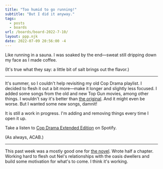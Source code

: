 ```yaml
---
title: "Too humid to go running!"
subtitle: "But I did it anyway."
tags:
  - posts
  - boards
url: /boards/board-2022-7-10/
layout: ppp.njk
date: 2022-07-09 20:56:00 -4
---
```


<p>Like running in a sauna. I was soaked by the end&mdash;sweat still dripping down my face as I made coffee.</p>

<p>(It's true what they say: a little bit of salt brings out the flavor.)</p>

<hr/>

<p>It's summer, so I couldn't help revisiting my old Cop Drama playlist. I decided to flesh it out a bit more&mdash;make it longer and slightly less focused. I added some songs from the old and new Top Gun movies, among other things. I wouldn't say it's better than <a href="https://open.spotify.com/playlist/4e6hiaS9C5n2NrplSoggv2">the original</a>. And it might even be worse. But I wanted some new songs, damnit!</p>

<p>It is still a work in progress. I'm adding and removing things every time I open it up.</p>

<p>Take a listen to <a href="https://open.spotify.com/playlist/6by3Ki742SPkQAszmXdZCR">Cop Drama Extended Edition</a> on Spotify.</p>

<p>(As always, ACAB.)</p>

<hr/>

<p>This past week was a mostly good one for <a href="https://jacobdensford.com/projects/centauri-womb/">the novel</a>. Wrote half a chapter. Working hard to flesh out Nel's relationships with the oasis dwellers and build some motivation for what's to come. I think it's working.</p>
